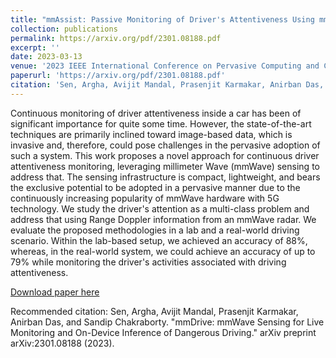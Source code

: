 ```yaml
---
title: "mmAssist: Passive Monitoring of Driver's Attentiveness Using mmWave Sensors"
collection: publications
permalink: https://arxiv.org/pdf/2301.08188.pdf
excerpt: ''
date: 2023-03-13
venue: '2023 IEEE International Conference on Pervasive Computing and Communications (PerCom 2023)'
paperurl: 'https://arxiv.org/pdf/2301.08188.pdf'
citation: 'Sen, Argha, Avijit Mandal, Prasenjit Karmakar, Anirban Das, and Sandip Chakraborty. "mmDrive: mmWave Sensing for Live Monitoring and On-Device Inference of Dangerous Driving." arXiv preprint arXiv:2301.08188 (2023).'
---
```

Continuous monitoring of driver attentiveness inside a car has been of significant importance for quite some time. However, the state-of-the-art techniques are primarily inclined toward image-based data, which is invasive and, therefore, could pose challenges in the pervasive adoption of such a system. This work proposes a novel approach for continuous driver attentiveness monitoring, leveraging millimeter Wave (mmWave) sensing to address that. The sensing infrastructure is compact, lightweight, and bears the exclusive potential to be adopted in a pervasive manner due to the continuously increasing popularity of mmWave hardware with 5G technology. We study the driver's attention as a multi-class problem and address that using Range Doppler information from an mmWave radar. We evaluate the proposed methodologies in a lab and a real-world driving scenario. Within the lab-based setup, we achieved an accuracy of 88%, whereas, in the real-world system, we could achieve an accuracy of up to 79% while monitoring the driver's activities associated with driving attentiveness. 

[Download paper here](https://arxiv.org/pdf/2301.08188.pdf)

Recommended citation: Sen, Argha, Avijit Mandal, Prasenjit Karmakar, Anirban Das, and Sandip Chakraborty. "mmDrive: mmWave Sensing for Live Monitoring and On-Device Inference of Dangerous Driving." arXiv preprint arXiv:2301.08188 (2023).